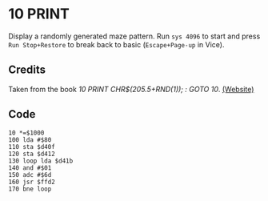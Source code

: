 # 10 PRINT

Display a randomly generated maze pattern. Run `sys 4096` to start and press `Run Stop+Restore` to break back to basic (`Escape+Page-up` in Vice).


## Credits

Taken from the book *10 PRINT CHR$(205.5+RND(1)); : GOTO 10*. [(Website)](https://10print.org/)


## Code

    10 *=$1000
    100 lda #$80
    110 sta $d40f
    120 sta $d412
    130 loop lda $d41b
    140 and #$01
    150 adc #$6d
    160 jsr $ffd2
    170 bne loop
